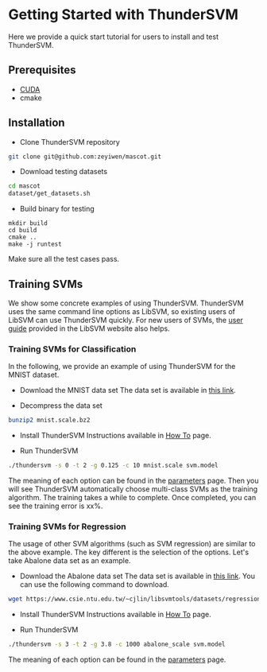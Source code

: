 Getting Started with ThunderSVM
===============================
Here we provide a quick start tutorial for users to install and test ThunderSVM.

## Prerequisites
* [CUDA](https://developer.nvidia.com/cuda-downloads)
* cmake

## Installation
* Clone ThunderSVM repository
```bash
git clone git@github.com:zeyiwen/mascot.git
```
* Download testing datasets
```bash
cd mascot
dataset/get_datasets.sh
```
* Build binary for testing
```
mkdir build
cd build
cmake ..
make -j runtest
```
Make sure all the test cases pass.

## Training SVMs
We show some concrete examples of using ThunderSVM. ThunderSVM uses the same command line options as LibSVM, so existing users of LibSVM can use ThunderSVM quickly. For new users of SVMs, the [user guide](http://www.csie.ntu.edu.tw/~cjlin/papers/guide/guide.pdf) provided in the LibSVM website also helps. 

### Training SVMs for Classification
In the following, we provide an example of using ThunderSVM for the MNIST dataset.

* Download the MNIST data set
The data set is available in [this link](https://www.csie.ntu.edu.tw/~cjlin/libsvmtools/datasets/multiclass/mnist.scale.bz2).

* Decompress the data set
```bash
bunzip2 mnist.scale.bz2
```

* Install ThunderSVM
Instructions available in [How To](how-to.md) page.

* Run ThunderSVM
```bash
./thundersvm -s 0 -t 2 -g 0.125 -c 10 mnist.scale svm.model
```
The meaning of each option can be found in the [parameters](parameters.md) page. Then you will see ThunderSVM automatically choose multi-class SVMs as the training algorithm. The training takes a while to complete. Once completed, you can see the training error is xx%.

### Training SVMs for Regression
The usage of other SVM algorithms (such as SVM regression) are similar to the above example. The key different is the selection of the options. Let's take Abalone data set as an example.

* Download the Abalone data set
The data set is available in [this link](https://www.csie.ntu.edu.tw/~cjlin/libsvmtools/datasets/regression/abalone_scale). You can use the following command to download.
```bash
wget https://www.csie.ntu.edu.tw/~cjlin/libsvmtools/datasets/regression/abalone_scale
```

* Install ThunderSVM
Instructions available in [How To](how-to.md) page.

* Run ThunderSVM
```bash
./thundersvm -s 3 -t 2 -g 3.8 -c 1000 abalone_scale svm.model
```
The meaning of each option can be found in the [parameters](parameters.md) page. 